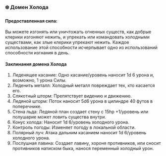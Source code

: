 ### ❄️ Домен Холода
#### Предоставленная сила:
Вы можете изгонять или уничтожать огненных существ, как добрые клерики изгоняют нежить, и упрекать или командовать холодными существами, как злые клерики упрекают нежить. Каждое использование этой способности исчерпывает одно из использований способности изгнания в день.
#### Заклинания домена Холода
1. Леденящее касание: Одно касание/уровень наносит 1d 6 урона и, возможно, 1 урона Силы.
2. Леденить металл: Холодный металл повреждает тех, кто касается его.
3. Слякотный шторм: Препятствует видению и движению.
4. Ледяной шторм: Поток наносит 5d6 урона в цилиндре 40 футов в поперечнике.
5. Стена льда: Ледяной план создает стену с 15hp +1/уровень или полушарие может ловить существа внутри.
6. Конус холода: Наносит 1d 6/уровень холодного урона.
7. Контроль погоды: Изменяет погоду в локальной области.
8. Полярный луч: Атака дальним касанием наносит 1d 6/уровень холодного урона.
9. Послушная лавина: Создает лавину, хороня противников, или сносит противников натиском быка, нанося переменный холодный урон.

